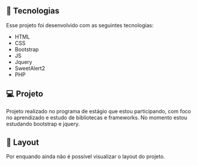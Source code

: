 <!--- 

<p align="center">
 <img src="./assets/EdiStore.png" alt="template"  width="600px"/>
</p>

-->

## 🚀 Tecnologias

Esse projeto foi desenvolvido com as seguintes tecnologias:

- HTML
- CSS
- Bootstrap
- JS
- Jquery
- SweetAlert2
- PHP

## 💻 Projeto

Projeto realizado no programa de estágio que estou participando, com foco no aprendizado e estudo de bibliotecas e frameworks. No momento estou estudando bootstrap e jquery.

## 🔖 Layout

Por enquando ainda não é possível visualizar o layout do projeto.
<!---Você pode visualizar o layout do projeto inteiro através [desse link](https://edi-store.vercel.app/). -->

